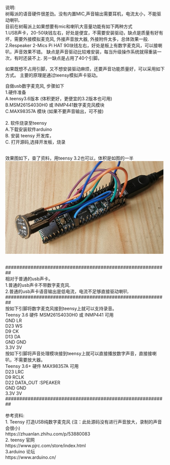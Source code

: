 
说明: <br/> 
    树莓派的语音硬件很差劲。没有内置MIC,声音输出需要耳机，电流太小，不能驱动喇叭. <br/> 
    目前在树莓派上如果想要有mic和喇叭大音量功能有如下两种方式 <br/> 
    1.USB声卡，20-50块钱左右，好处是便宜，不需要安装驱动，缺点是质量有好有坏，需要外接模拟麦克风, 外接声音放大器, 外接附件太多，总体效果一般. <br/> 
    2.Respeaker 2-Mics Pi HAT 90块钱左右，好处是板上有数字麦克风，可以接喇叭，声音效果不错。 缺点是声音驱动比较难安装，每当升级操作系统就得重装一次，有时还装不上. 另一缺点是占用了40个引脚。 <br/> 
    
如果既想不占用引脚，又不想安装驱动麻烦，还要声音功能质量好，可以采用如下方式。 主要的原理是通过teensy模拟声卡驱动。 <br/> 
     

自做usb数字麦克风, 步骤如下 <br/> 
1.硬件准备<br/>
   A.teensy3.6版本 (体积更好，更便宜的3.2版本也可用)<br/>
   B.MSM261S4030H0 或 INMP441数字麦克风模块<br/>
   C.MAX98357A 模块 (如果不要声音输出，可不接)<br/> <br/>
2. 软件烧录至teensy <br/>
    A.下载安装软件arduino<br/>
    B. 安装 teensy 开发库，<br/>
    C. 打开源码,选择开发板，烧录<br/>
<br/>
<p>
效果图如下，查了资料，用teensy 3.2也可以，体积是如图的一半
<img src= 'https://github.com/lixy123/usb_teensy_mic/blob/master/IMG_usb_mic.jpg?raw=true' />
</p>

  <br/>
  ########################################################## <br/>
  相对于普通的usb声卡。 <br/> 
  1.普通的usb声卡不带数字麦克风. <br/>
  2.普通的usb声卡语音输出是低电流，电流不足够直接驱动喇叭. <br/>
  ########################################################## <br/>
  按如下引脚将数字麦克风接到teensy上就可以支持录音。 <br/>
  Teensy 3.6 硬件 MSM261S4030H0 或 INMP441 可用 <br/>
  GND LR <br/>
  D23 WS <br/>
  D9  CK <br/>
  D13 DA <br/>
  GND GND <br/>
  3.3V 3V <br/>
  按如下引脚将声音处理模块接到teensy上就可以直接播放数字声音，直接接喇叭，不需要放大器。 <br/>
  Teensy 3.6+ 硬件 MAX98357A 可用 <br/>
  D23 LRC <br/>
  D9  RCLK <br/>
  D22 DATA_OUT :SPEAKER <br/>
  GND GND <br/>
  3.3V 3V <br/>
  ########################################################## <br/>
 <br/>
参考资料:<br/>
    1. Teensy 打造USB纯数字麦克风 (注：此处源码没有进行声音放大，录制的声音会很小)<br/>
    https://zhuanlan.zhihu.com/p/53880083<br/>
    2. teensy 官网<br/>
    https://www.pjrc.com/store/index.html<br/>
    3.arduino 论坛<br/>
    https://www.arduino.cn/<br/>

